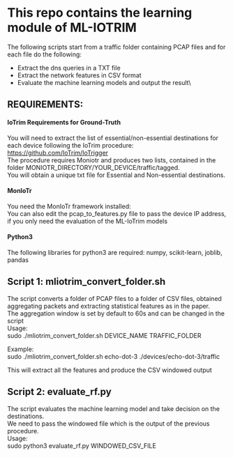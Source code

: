 # This repo contains the learning module of ML-IOTRIM
The following scripts start from a traffic folder containing PCAP files and for each file do the following:
* Extract the dns queries in a TXT file
* Extract the network features in CSV format
* Evaluate the machine learning models and output the result\
## REQUIREMENTS:
#### IoTrim Requirements for Ground-Truth
You will need to extract the list of essential/non-essential destinations for each device following the IoTrim procedure: https://github.com/IoTrim/IoTrigger \
The procedure requires Moniotr and produces two lists, contained in the folder MONIOTR_DIRECTORY/YOUR_DEVICE/traffic/tagged.\
You will obtain a unique txt file for Essential and Non-essential destinations.

#### MonIoTr
You need the MonIoTr framework installed:\
You can also edit the pcap_to_features.py file to pass the device IP address, if you only need the evaluation of the ML-IoTrim models

#### Python3
The following libraries for python3 are required: numpy, scikit-learn, joblib, pandas


## Script 1: mliotrim_convert_folder.sh
The script converts a folder of PCAP files to a folder of CSV files, obtained aggregating packets and extracting statistical features as in the paper.\
The aggregation window is set by default to 60s and can be changed in the script\
Usage:\
	sudo ./mliotrim_convert_folder.sh DEVICE_NAME TRAFFIC_FOLDER

Example: \
	sudo ./mliotrim_convert_folder.sh echo-dot-3 ./devices/echo-dot-3/traffic

This will extract all the features and produce the CSV windowed output

## Script 2: evaluate_rf.py

The script evaluates the machine learning model and take decision on the destinations.\
We need to pass the windowed file which is the output of the previous procedure.\
Usage:\
	sudo python3 evaluate_rf.py WINDOWED_CSV_FILE
